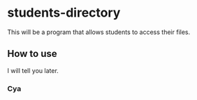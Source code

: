 # students-directory

This will be a program that allows students to access their files. 

## How to use

I will tell you later. 

### Cya 
